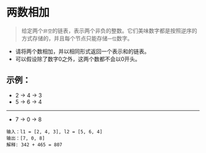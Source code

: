 
# 两数相加
> 给定两个`非空`的链表，表示两个非负的整数。它们美味数字都是按照逆序的方式存储的，并且每个节点只能存储`一位`数字。
* 请将两个数相加，并以相同形式返回一个表示和的链表。
* 可以假设除了数字0之外，这两个数都不会以0开头。

## 示例：
* 2 -> 4 -> 3
* 5 -> 6 -> 4
--------------
* 7 -> 0 -> 8

```
输入：l1 = [2, 4, 3], l2 = [5, 6, 4]
输出：[7, 0, 8]
解释: 342 + 465 = 807
```

